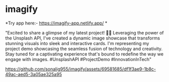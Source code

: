 # imagify
*Try app here:- https://imagify-app.netlify.app/ *

"Excited to share a glimpse of my latest project! 🚀📸 Leveraging the power of the Unsplash API, I've created a dynamic image showcase that transforms stunning visuals into sleek and interactive cards. I'm representing my project demo showcasing the seamless fusion of technology and creativity. Stay tuned for a captivating experience that's bound to redefine the way we engage with images. #UnsplashAPI #ProjectDemo #InnovationInTech"






https://github.com/sonalig955/imagify/assets/69581685/df1f3ae9-1b8c-49ac-aed5-3a05ae325a95


